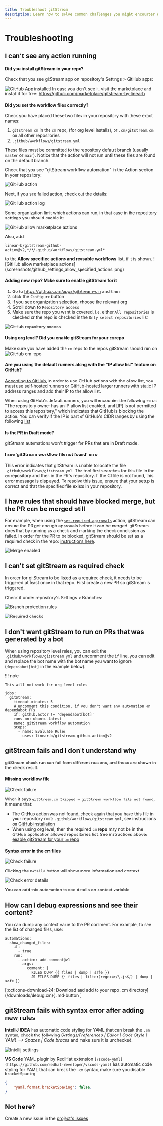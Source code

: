 ```yaml
---
title: Troubleshoot gitStream
description: Learn how to solve common challenges you might encounter when using gitStream.
---
```

# Troubleshooting

## I can't see any action running

#### Did you install gitStream in your repo?
Check that you see gitStream app on repository's Settings > GitHub apps:

![GitHub App installed](screenshots/app_in_github.png)
In case you don't see it, visit the marketplace and install it for free: https://github.com/marketplace/gitstream-by-linearb

#### Did you set the workflow files correctly?
Check you have placed these two files in your repository with these exact names:

1. `gitstream.cm` in the `cm` repo, (for org level installs), or `.cm/gitstream.cm` on all other repositories
2. `.github/workflows/gitstream.yml`

These files must be committed to the repository default branch (usually `master` or `main`). Notice that the action will not run until these files are found on the default branch.

Check that you see "gitStream workflow automation" in the Action section in your repository:

![GitHub action](screenshots/github_pr_actions_section.png)

Next, if you see failed action, check out the details:

![GitHub action log](screenshots/github_pr_actions_log.png)

Some organization limit which actions can run, in that case in the repository settings you should enable it:

![GitHub allow marketplace actions](screenshots/github_settings_allow_actions.png)

Also, add
```
linear-b/gitstream-github-action@v2,*/*/.github/workflows/gitstream.yml*
```
to the **Allow specified actions and reusable workflows** list, if it is shown.
![GitHub allow marketplace actions](screenshots/github_settings_allow_specified_actions
.png)

#### Adding new repo? Make sure to enable gitStream for it

1. Go to https://github.com/apps/gitstream-cm and then
2. click the `Configure` button
3. If you see organization selection, choose the relevant org
4. Scroll down to `Repository access`
5. Make sure the repo you want is covered, i.e. either `All repositories` is checked or the repo is checked in the `Only select repositories` list

![GitHub repository access](screenshots/github_repository_access.png)

#### Using org level? Did you enable gitStream for your `cm` repo

Make sure you have added the `cm` repo to the repos gitStream should run on
![GitHub cm repo](screenshots/repo_in_org_setup.png)
#### Are you using the default runners along with the "IP allow list" feature on GitHub?
<a href="https://docs.github.com/en/enterprise-cloud@latest/organizations/keeping-your-organization-secure/managing-security-settings-for-your-organization/managing-allowed-ip-addresses-for-your-organization#using-github-actions-with-an-ip-allow-list" target="_blank">According to GitHub</a>, in order to use GitHub actions with the allow list, you must use self-hosted runners or GitHub-hosted larger runners with static IP address ranges and add their IP to the allow list.

When using GitHub's default runners, you will encounter the following error: "The repository owner has an IP allow list enabled, and [IP] is not permitted to access this repository," which indicates that GitHub is blocking the action. You can verify if the IP is part of GitHub's CIDR ranges by using the following <a href="https://api.github.com/meta" target="_blank">list</a>

#### Is the PR in Draft mode?

gitStream automations won't trigger for PRs that are in Draft mode.

#### I see 'gitStream workflow file not found' error

This error indicates that gitStream is unable to locate the file `.github/workflows/gitstream.yml`. The tool first searches for this file in the `cm` repository and then in the PR's repository. If the CI file is not found, this error message is displayed. To resolve this issue, ensure that your setup is correct and that the specified file exists in your repository.

## I have rules that should have blocked merge, but the PR can be merged still

For example, when using the [`set-required-approvals`](/automation-actions#set-required-approvals)
action, gitStream can ensure the PR got enough approvals before it can be merged. gitStream does that
by running as a check and marking the check conclusion as failed. In order for the PR to be blocked, gitStream should be set as a required check in the repo: [instructions here](/github-installation#github-merge-block).

![Merge enabled](screenshots/merge-enabled-example.png)

## I can't set gitStream as required check

In order for gitStream to be listed as a required check, it needs to be triggered at least once in that repo. First create a new PR so gitStream is triggered.

Check it under repository's Settings > Branches:

![Branch protection rules](screenshots/branch_protection_in_github.png)

![Required checks](screenshots/required_checks_in_github.png)

## I don't want gitStream to run on PRs that was generated by a bot

When using repository level rules, you can edit the `.github/workflows/gitstream.yml` and uncomment the `if` line, you can edit and replace the bot name with the bot name you want to ignore (`dependabot[bot]` in the example below).

!!! note

    This will not work for org level rules

```yaml+jinja title=".github/workflows/gitstream.yml" hl_lines="5"
jobs:
  gitStream:
    timeout-minutes: 5
    # uncomment this condition, if you don't want any automation on dependabot PRs
    if: github.actor != 'dependabot[bot]'
    runs-on: ubuntu-latest
    name: gitStream workflow automation
    steps:
      - name: Evaluate Rules
        uses: linear-b/gitstream-github-action@v2
```

## gitStream fails and I don't understand why

gitStream check run can fail from different reasons, and these are shown in the check result.

#### Missing workflow file
![Check failure](screenshots/file_not_found_error.png)

When it says `gitStream.cm Skipped — gitStream workflow file not found`, it means that:
- The GitHub action was not found, check again that you have this file in your repository root: `.github/workflows/gitstream.yml`, see instructions on [GitHub installation](/github-installation)
- When using org level, then the required `cm` **repo** may not be in the GitHub application allowed repositories list. See instructions above: [enable gitStream for your `cm` repo](#using-org-level-did-you-enable-gitstream-for-your-cm-repo)

#### Syntax error in the cm files

![Check failure](screenshots/check_syntax_failure.png)

Clicking the `Details` button will show more information and context.

![Check error details](screenshots/check_syntax_failure_details.png)

You can add this automation to see details on context variable.

## How can I debug expressions and see their content?

You can dump any context value to the PR comment. For example, to see the list of changed files, use:

```yaml+jinja
automations:
  show_changed_files:
    if:
      - true
    run:
      - action: add-comment@v1
        args:
          comment: |
            FILES DUMP {{ files | dump | safe }}
            JS FILES DUMP {{ files | filter(regex=r/\.js$/) | dump | safe }}
```

<div class="result" markdown>

  <span>
  [:octicons-download-24: Download and add to your repo .cm directory](/downloads/debug.cm){ .md-button }
  </span>

</div>


## gitStream fails with syntax error after adding new rules

**IntelliJ IDEA** has automatic code styling for YAML that can break the `.cm` syntax, check the following _Settings/Preferences | Editor | Code Style | YAML --> Spaces | Code braces_ and make sure it is unchecked.

![Intellij settings](screenshots/intellij_settings_code_braces.png)

**VS Code** YAML plugin by Red Hat extension `[vscode-yaml](https://github.com/redhat-developer/vscode-yaml)` has automatic code styling for YAML that can break the `.cm` syntax, make sure you disable `bracketSpacing`
```json
{
    "yaml.format.bracketSpacing": false,
}
```

## Not here?

Create a new issue in the [project's issues](https://github.com/linear-b/gitstream/issues)
